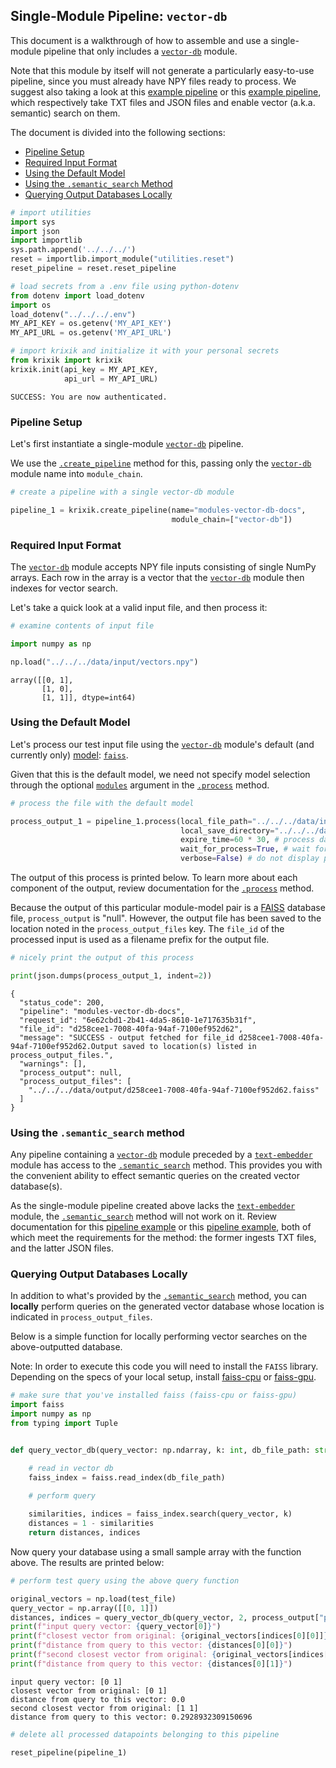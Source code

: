 ## Single-Module Pipeline: `vector-db`

This document is a walkthrough of how to assemble and use a single-module pipeline that only includes a [`vector-db`](../../modules/database_modules/vector-db_module.md) module.

Note that this module by itself will not generate a particularly easy-to-use pipeline, since you must already have NPY files ready to process. We suggest also taking a look at this [example pipeline](../../examples/search_pipeline_examples/multi_basic_semantic_search.md) or this [example pipeline](../../examples/search_pipeline_examples/multi_snippet_semantic_search.md), which respectively take TXT files and JSON files and enable vector (a.k.a. semantic) search on them.

The document is divided into the following sections:

- [Pipeline Setup](#pipeline-setup)
- [Required Input Format](#required-input-format)
- [Using the Default Model](#using-the-default-model)
- [Using the `.semantic_search` Method](#using-the-semantic_search-method)
- [Querying Output Databases Locally](#querying-output-databases-locally)


```python
# import utilities
import sys 
import json
import importlib
sys.path.append('../../../')
reset = importlib.import_module("utilities.reset")
reset_pipeline = reset.reset_pipeline

# load secrets from a .env file using python-dotenv
from dotenv import load_dotenv
import os
load_dotenv("../../../.env")
MY_API_KEY = os.getenv('MY_API_KEY')
MY_API_URL = os.getenv('MY_API_URL')

# import krixik and initialize it with your personal secrets
from krixik import krixik
krixik.init(api_key = MY_API_KEY, 
            api_url = MY_API_URL)
```

    SUCCESS: You are now authenticated.


### Pipeline Setup

Let's first instantiate a single-module [`vector-db`](../../modules/database_modules/vector-db_module.md) pipeline.

We use the [`.create_pipeline`](../../system/pipeline_creation/create_pipeline.md) method for this, passing only the [`vector-db`](../../modules/database_modules/vector-db_module.md) module name into `module_chain`.


```python
# create a pipeline with a single vector-db module

pipeline_1 = krixik.create_pipeline(name="modules-vector-db-docs",
                                    module_chain=["vector-db"])
```

### Required Input Format

The [`vector-db`](../../modules/database_modules/vector-db_module.md) module accepts NPY file inputs consisting of single NumPy arrays. Each row in the array is a vector that the [`vector-db`](../../modules/database_modules/vector-db_module.md) module then indexes for vector search.

Let's take a quick look at a valid input file, and then process it:


```python
# examine contents of input file

import numpy as np

np.load("../../../data/input/vectors.npy")
```




    array([[0, 1],
           [1, 0],
           [1, 1]], dtype=int64)



### Using the Default Model

Let's process our test input file using the [`vector-db`](../../modules/database_modules/vector-db_module.md) module's default (and currently only) [model](../../modules/database_modules/vector-db_module.md#available-models-in-the-vector-db-module): [`faiss`](https://github.com/facebookresearch/faiss).

Given that this is the default model, we need not specify model selection through the optional [`modules`](../../system/parameters_processing_files_through_pipelines/process_method.md#selecting-models-via-the-modules-argument) argument in the [`.process`](../../system/parameters_processing_files_through_pipelines/process_method.md) method.


```python
# process the file with the default model

process_output_1 = pipeline_1.process(local_file_path="../../../data/input/vectors.npy", # the initial local filepath where the input file is stored
                                      local_save_directory="../../../data/output", # the local directory that the output file will be saved to
                                      expire_time=60 * 30, # process data will be deleted from the Krixik system in 30 minutes
                                      wait_for_process=True, # wait for process to complete before returning IDE control to user
                                      verbose=False) # do not display process update printouts upon running code
```

The output of this process is printed below. To learn more about each component of the output, review documentation for the [`.process`](../../system/parameters_processing_files_through_pipelines/process_method.md) method.

Because the output of this particular module-model pair is a [FAISS](https://github.com/facebookresearch/faiss) database file, `process_output` is "null". However, the output file has been saved to the location noted in the `process_output_files` key.  The `file_id` of the processed input is used as a filename prefix for the output file.


```python
# nicely print the output of this process

print(json.dumps(process_output_1, indent=2))
```

    {
      "status_code": 200,
      "pipeline": "modules-vector-db-docs",
      "request_id": "6e62cbd1-2b41-4da5-8610-1e717635b31f",
      "file_id": "d258cee1-7008-40fa-94af-7100ef952d62",
      "message": "SUCCESS - output fetched for file_id d258cee1-7008-40fa-94af-7100ef952d62.Output saved to location(s) listed in process_output_files.",
      "warnings": [],
      "process_output": null,
      "process_output_files": [
        "../../../data/output/d258cee1-7008-40fa-94af-7100ef952d62.faiss"
      ]
    }


### Using the `.semantic_search` method

Any pipeline containing a [`vector-db`](../../modules/database_modules/vector-db_module.md) module preceded by a [`text-embedder`](../../modules/ai_model_modules/text-embedder_module.md) module has access to the [`.semantic_search`](../../system/search_methods/semantic_search_method.md) method. This provides you with the convenient ability to effect semantic queries on the created vector database(s).

As the single-module pipeline created above lacks the [`text-embedder`](../../modules/ai_model_modules/text-embedder_module.md) module, the [`.semantic_search`](../../system/search_methods/semantic_search_method.md) method will not work on it. Review documentation for this [pipeline example](../../examples/search_pipeline_examples/multi_basic_semantic_search.md) or this [pipeline example](../../examples/search_pipeline_examples/multi_snippet_semantic_search.md), both of which meet the requirements for the method: the former ingests TXT files, and the latter JSON files.

### Querying Output Databases Locally

In addition to what's provided by the [`.semantic_search`](../../system/search_methods/semantic_search_method.md) method, you can **locally** perform queries on the generated vector database whose location is indicated in `process_output_files`.

Below is a simple function for locally performing vector searches on the above-outputted database.

Note: In order to execute this code you will need to install the `FAISS` library. Depending on the specs of your local setup, install [faiss-cpu](https://pypi.org/project/faiss-cpu/) or [faiss-gpu](https://pypi.org/project/faiss-gpu/).


```python
# make sure that you've installed faiss (faiss-cpu or faiss-gpu)
import faiss
import numpy as np
from typing import Tuple


def query_vector_db(query_vector: np.ndarray, k: int, db_file_path: str) -> Tuple[list, list]:

    # read in vector db
    faiss_index = faiss.read_index(db_file_path)

    # perform query
    
    similarities, indices = faiss_index.search(query_vector, k)
    distances = 1 - similarities
    return distances, indices
```

Now query your database using a small sample array with the function above. The results are printed below:


```python
# perform test query using the above query function

original_vectors = np.load(test_file)
query_vector = np.array([[0, 1]])
distances, indices = query_vector_db(query_vector, 2, process_output["process_output_files"][0])
print(f"input query vector: {query_vector[0]}")
print(f"closest vector from original: {original_vectors[indices[0][0]]}")
print(f"distance from query to this vector: {distances[0][0]}")
print(f"second closest vector from original: {original_vectors[indices[0][1]]}")
print(f"distance from query to this vector: {distances[0][1]}")
```

    input query vector: [0 1]
    closest vector from original: [0 1]
    distance from query to this vector: 0.0
    second closest vector from original: [1 1]
    distance from query to this vector: 0.2928932309150696



```python
# delete all processed datapoints belonging to this pipeline

reset_pipeline(pipeline_1)
```
